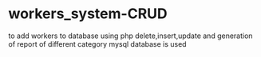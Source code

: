 # workers_system-CRUD
to add workers to database using php
delete,insert,update and generation of report of different category
mysql database is used
